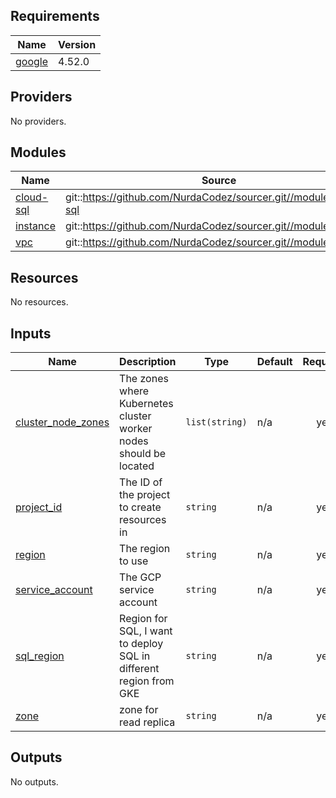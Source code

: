 ## Requirements

| Name | Version |
|------|---------|
| <a name="requirement_google"></a> [google](#requirement\_google) | 4.52.0 |

## Providers

No providers.

## Modules

| Name | Source | Version |
|------|--------|---------|
| <a name="module_cloud-sql"></a> [cloud-sql](#module\_cloud-sql) | git::https://github.com/NurdaCodez/sourcer.git//module/cloud-sql | main |
| <a name="module_instance"></a> [instance](#module\_instance) | git::https://github.com/NurdaCodez/sourcer.git//module/instance | main |
| <a name="module_vpc"></a> [vpc](#module\_vpc) | git::https://github.com/NurdaCodez/sourcer.git//module/vpc | main |

## Resources

No resources.

## Inputs

| Name | Description | Type | Default | Required |
|------|-------------|------|---------|:--------:|
| <a name="input_cluster_node_zones"></a> [cluster\_node\_zones](#input\_cluster\_node\_zones) | The zones where Kubernetes cluster worker nodes should be located | `list(string)` | n/a | yes |
| <a name="input_project_id"></a> [project\_id](#input\_project\_id) | The ID of the project to create resources in | `string` | n/a | yes |
| <a name="input_region"></a> [region](#input\_region) | The region to use | `string` | n/a | yes |
| <a name="input_service_account"></a> [service\_account](#input\_service\_account) | The GCP service account | `string` | n/a | yes |
| <a name="input_sql_region"></a> [sql\_region](#input\_sql\_region) | Region for SQL, I want to deploy SQL in different region from GKE | `string` | n/a | yes |
| <a name="input_zone"></a> [zone](#input\_zone) | zone for read replica | `string` | n/a | yes |

## Outputs

No outputs.
